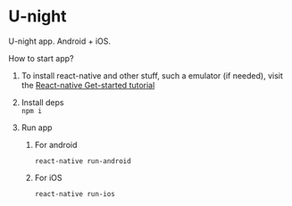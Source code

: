 # U-night

U-night app. Android + iOS.

How to start app?

1. To install react-native and other stuff, such a emulator (if needed), visit the
  [React-native Get-started tutorial](https://facebook.github.io/react-native/docs/getting-started.html)
  
2. Install deps<br>
  <code>npm i</code>
  
3. Run app <br>
    1. For android
  
       <code>react-native run-android</code>
    2. For iOS

       <code>react-native run-ios</code>